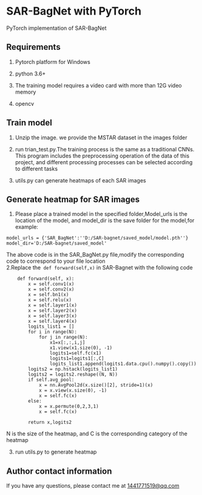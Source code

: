 # SAR-BagNet with PyTorch

PyTorch implementation of SAR-BagNet

## Requirements
   1. Pytorch platform for Windows 

   2. python 3.6+     

   3. The training model requires a video card with more than 12G video memory
    
   4. opencv
## Train model
1. Unzip the image. we provide the MSTAR dataset in the images folder 

2. run trian_test.py.The training process is the same as a traditional CNNs.  This program includes the preprocessing operation of the data of this project, and different processing processes can be selected according to different tasks

3. utils.py can generate heatmaps of each SAR images
## Generate heatmap for SAR images
   1. Please place a trained model in the specified folder,Model_urls is the location of the model, and model_dir is the save folder for the model,for example:
```
model_urls = {'SAR_BagNet':''D:/SAR-bagnet/saved_model/model.pth''}
model_dir='D:/SAR-bagnet/saved_model'
```   
  The above code is in the SAR_BagNet.py file,modify the corresponding code to correspond to your file location   
2.Replace the``` def forward(self,x)``` in SAR-Bagnet with the following code 
```
    def forward(self, x):
        x = self.conv1(x)
        x = self.conv2(x)
        x = self.bn1(x)
        x = self.relu(x)
        x = self.layer1(x)
        x = self.layer2(x)
        x = self.layer3(x)
        x = self.layer4(x)
        logits_list1 = []
        for i in range(N):
            for j in range(N):
                x1=x[:,:,i,j]
                x1.view(x1.size(0), -1)
                logits1=self.fc(x1)
                logits1=logits1[:,C]
                logits_list1.append(logits1.data.cpu().numpy().copy())
        logits2 = np.hstack(logits_list1)
        logits2 = logits2.reshape((N, N))
        if self.avg_pool:
            x = nn.AvgPool2d(x.size()[2], stride=1)(x)
            x = x.view(x.size(0), -1)
            x = self.fc(x)
        else:
            x = x.permute(0,2,3,1)
            x = self.fc(x)

        return x,logits2   
```   
   N is the size of the heatmap, and C is the corresponding category of the heatmap 

3. run utils.py to generate heatmap 
## Author contact information  
If you have any questions, please contact me at 1441771519@qq.com
